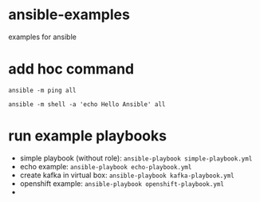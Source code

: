 # ansible-examples
examples for ansible

# add hoc command
`ansible -m ping all`

`ansible -m shell -a 'echo Hello Ansible' all`

# run example playbooks
- simple playbook (without role): `ansible-playbook simple-playbook.yml`
- echo example: `ansible-playbook echo-playbook.yml`
- create kafka in virtual box: `ansible-playbook kafka-playbook.yml`
- openshift example: `ansible-playbook openshift-playbook.yml`
- 